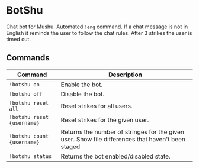 # BotShu

Chat bot for Mushu. Automated `!eng` command. If a chat message is not in English it reminds the user to follow the chat rules. After 3 strikes the user is timed out.

## Commands

| Command                    | Description                                                                                       |
| -------------------------- | ------------------------------------------------------------------------------------------------- |
| `!botshu on`               | Enable the bot.                                                                                   |
| `!botshu off`              | Disable the bot.                                                                                  |
| `!botshu reset all`        | Reset strikes for all users.                                                                      |
| `!botshu reset {username}` | Reset strikes for the given user.                                                                 |
| `!botshu count {username}` | Returns the number of stringes for the given user. Show file differences that haven't been staged |
| `!botshu status`           | Returns the bot enabled/disabled state.                                                           |
